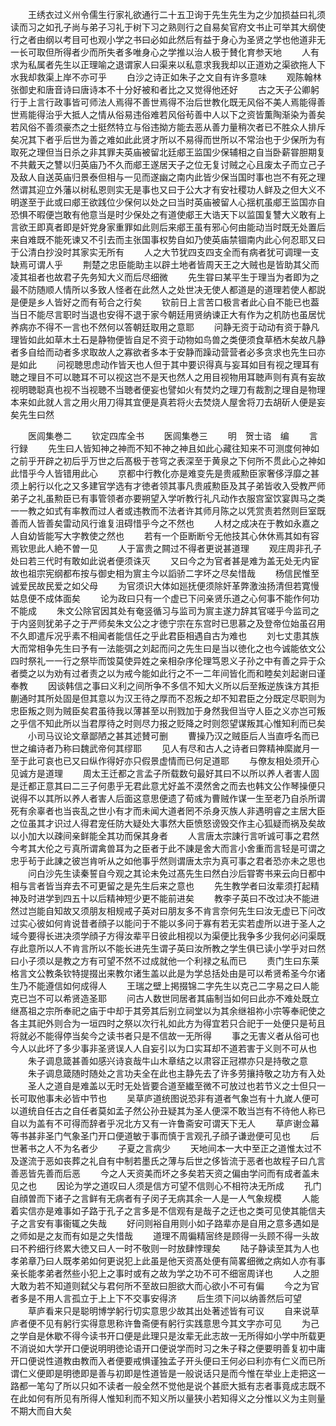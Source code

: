 <!-- { "loadSidebar": true } -->
　　王绣衣过义州令儒生行家礼欲通行二十五卫询于先生先生为之少加损益曰礼须读而习之如孔子尚与弟子习礼于树下习之熟则行之自易矣官府文书止可举其大纲使行之者由纲以考目可也观小学之书曰必如此然后有益于身心为圣贤之学也他道非无一长可取但所得者少而所失者多唯身心之学推以治人极于賛化育参天地
　　人有求为私属者先生以正理喻之退谓家人曰渠来以私意求我我却以正道劝之渠欲拖人下水我却救渠上岸不亦可乎
　　白沙之诗正如朱子之文自有许多意味
　　观陈翰林张御史和唐音诗曰唐诗本不十分好被和者比之又觉得他还好
　　古之天子公卿躬行于上言行政事皆可师法人焉得不善世焉得不治后世教化既无风俗不美人焉能得善世焉能得治乎大抵人之情从俗易违俗难若风俗茍善中人以下之资皆薫陶渐染为善矣若风俗不善须豪杰之士挺然特立与俗违拗方能去恶从善力量稍次者已不胜众人排斥矣况其下者乎后世为善之难如此此贤才所以不易得而世所以不常治也于少保所为有取死之理但当日杀之非其罪夫英庙被留北廷郕王监国少保辅相之自当卧薪甞胆期复不共戴天之讐以归英庙乃不久而郕王遂居天子之位无复讨贼之心且废太子而立己子及敌人自送英庙归景泰但相与一见而遂幽之南内此皆少保当国时事也岂不有死之理然谓其迎立外藩以树私恩则实无是事也又曰于公大才有安社稷功人鲜及之但大义不明遂至于此或曰郕王欲践位少保何以处之曰当时英庙被留人心揺杌虽郕王监国亦自恐惧不暇便岂敢有他意当是时少保处之有道使郕王大诰天下以监国复讐大义敢有上言欲王即真者即是奸党身家重罪如此则后来郕王虽有邪心何由能动当时既无处置后来自难既不能死谏又不引去而主张国事权势自如乃使英庙禁锢南内此心何忍耶又曰于公清白抄没时其家实无所有
　　人之大节犹四支四支全而有病者犹可调理一支缺焉可谓人乎
　　荆楚之忠臣能助主以辟土地者皆周天王之大贼也是皆助其父而凌其祖者也故君子先务知大义而后尽细微
　　先生甞曰某平生于理当为者即为之最不防随顺人情所以多致人怪者在此然人之处世决无使人都道是的道理若使人都説是便是乡人皆好之而有茍合之行矣
　　钦前日上言苦口极言者此心自不能已也葢当日不能尽言职时当退也安得不退于家今朝廷用贤纳谏正大有作为之机防也虽居忧养病亦不得不一言也不然何以答朝廷取用之意耶
　　问静无资于动动有资于静凡理皆如此如草木土石是静物便皆自足不资于动物如鸟兽之类便须食草栖木矣故凡静者多自给而动者多求取故人之寡欲者多本于安静而躁动营营者必多贪求也先生曰亦是如此
　　问视聴思虑动作皆天也人但于其中要识得真与妄耳如目有视之理耳有聴之理目不可以聴耳不可以视这岂不是天也然人之用目视物用耳聴声则有真有妄故视明聴聪真也视不当视聴不当聴者便妄也譬如火有焚灼之理刀有裁割之理自是物理本来如此就人言之用火用刀得其宜便是真若将火去焚烧人屋舍将刀去胡斫人便是妄矣先生曰然










　　医闾集巻二
　　钦定四库全书
　　医闾集巻三
　　明　贺士谘　编
　　言行録
　　先生曰人皆知神之神而不知不神之神且如此心藏往知来不可测度何神如之前乎开辟之初后乎万世之后髙极于苍穹之表深至于黄泉之下何所不贯此心之神如此惜乎今人皆错用此心
　　京都中行教化亦是难变先是贵戚勲臣家奢侈浮靡之甚须上躬行以化之又多建官学选有才徳者领其事凡贵戚勲臣及其子弟皆收入受教严师弟子之礼虽勲臣已有事管领者亦要朔望入学听教行礼凡动作衣服宫室饮宴舆马之类一一教之如式有率教而过人者或违教而不法者许其师月陈之以凭赏责若然则巨室既善而人皆善矣雷动风行谁复沮碍惜乎今之不然也
　　人材之成决在于教如永嘉之人自幼皆能写大字教使之然也
　　若有一个臣断断兮无他技其心休休焉其如有容焉钦思此人絶不曽一见
　　人于富贵之闗过不得者更说甚道理
　　观庄周非孔子处曰若三代时有敢如此说者便须诛灭
　　又曰今之为官者甚是难为盖无处无内宦故也祖宗宪纲都布按与御史相为賔主今以謟骄二字坏之尽矣惜哉
　　杨信民惟至诚爱民故民爱之如父母
　　为官须识大体如廵抚便须除奸革弊激浊扬清但若寛慢姑息便不成体面矣
　　论为政曰只有一个虚已下问亲贤乐道之心何事不能作何功不能成
　　朱文公除官因其处有奄竖循习与监司为賔主遂力辞其官嗟乎今监司之于内竖则犹弟子之于严师矣朱文公之才徳宁宗在东宫时已思慕之及登帝位始虽召用不久即遣斥况乎素不相闻者能信任之乎此君臣相遇自古为难也
　　刘七丈患其族大而常相争先生曰予有一法能弭之刘起而问之先生曰是当以徳化之也今诚能依文公四时祭礼一一行之祭毕而馂莫使异姓之亲相杂序伦理笃恩义子孙之中有善之异于众者奬之以为劝有过者责之以为戒今能如此行之不一二年间皆化而和睦矣刘起谢曰谨奉教
　　因谈韩信之事曰义利之间所争不多信不知大义所以后至叛逆族诛方其拒蒯通时其所处固是但其意以为汉王待之厚而不忍叛之却不知君臣之分既定尽职则为忠臣叛之则为贼臣矣君虽待我以薄甚至以刑戮加于身然我但当守人臣之义亦岂可叛之乎信不知此所以当君厚待之时则尽力报之贬降之时则怨望谋叛其心惟知利而已矣
　　小司马议论文章鄙陋之甚其述賛可删
　　曹操乃汉之贼臣后人当直呼名而已世之编诗者乃称曰魏武帝何其缪耶
　　见人有尽和古人之诗者曰弊精神縻嵗月一至于此可哀也已又曰纵作得好亦只假景虚情而已何足道耶
　　与僚友相处须开心见诚方是道理
　　周太王迁都之言孟子所载数句最好其曰不以所以养人者害人固是迁都正意其曰二三子何患乎无君此意尤好盖不漠然舍之而去也韩文公作琴操便只说得不以其所以养人者害人后面这意思便遗了荀彧为曹贼作谋一生至老乃自杀所谓死有余辜者也当丧乱之世小有才而未闻大道者罔不杀身灭族人非遇明睿之主居大臣之位虽其才识过人得君宠任防大疑处大事然大臣愤怒谤毁交作主心狐疑而祸及矣故以小加大以疎间亲鲜能全其功而保其身者
　　人言唐太宗諌行言听诚可事之君然今考其大伦之亏真所谓禽兽耳为之臣者于此不諌是舍大而言小舍重而言轻是可谓之忠乎茍于此諌之彼岂肯听从之如他事乎然则谓唐太宗为真可事之君者恐亦未之思也
　　问白沙先生读秦誓自今观之其论未免过髙先生曰然白沙后甞寄书来云向日都中相与言者皆当弃去不可更留之是先生后来之意也
　　先生教学者曰汝辈须打起精神及时进学到四五十以后精神短少更不能前进矣
　　教李子英曰不改过决不能进然过岂能自知故又须朋友相规戒子英对曰朋友多不肯言奈何先生曰汝无虚已下问改过实心彼如何肯说昔者顔子以能问于不能以多问于寡有若无实若虚所以进于圣人之域今要得长进决须学顔子方得汝辈平日彼此相视以为渠便比我争多少我何必问渠既存此意所以人不肯言所以不能长进先生谓子英曰汝所教之学生俱已读小学乎对曰然曰小子须以是教之方有可望不然不过成就他一个利禄之私而已
　　责门生曰东莱格言文公教条钦特提掇出来教尔诸生盖以此是为学总括处由是可以希贤希圣今尔诸生乃不能遵信如何成得人
　　王瑞之壁上掲掇锦二字先生以克己二字易之曰人能克已岂不可以希贤造圣耶
　　问古人数世同居者其庙制当如何曰此亦不难处既立继髙祖之宗所奉祀之庙于中却于其旁其后别立祠堂以为其余继祖祢小宗等奉祀使之各主其祀外则合为一垣四时之祭以次行礼如此方为得宜若只合祀于一处便只是茍且将就必不能得停当矣今之读书者只是不信故一无所得
　　事之无害义者从俗可也今人以此坏了多少事非圣贤误人人自妄引以为口实耳却不道若害于义则不可从也
　　朱子调息箴甚善如感兴诗哀哉牛山木章结之以肃容正冠襟亦只是持敬之意
　　朱子调息箴随时随处之言功夫全在此也主静先去了许多劳攘持敬之功方有入处
　　圣人之道自是难盖以无时无处皆要合道至纎至微不可放过也若节义之士但只一长可取他事未必皆中节也
　　吴草庐道统图说恐非有道者气象岂有十九嵗人便可以道统自任古之自任者莫如孟子然公孙丑疑其为圣人便深不敢当岂有不待他人称已自以为盖有不可得而辞者乎况北方又有一许鲁斋安可谓天下无人
　　草庐谢佥幕等书甚非圣门气象圣门开口便道敏于事而慎于言观孔子顔子谦逊便可见也
　　后世著书之人不为名者少
　　子夏之言病少
　　天地间本一大中至正之道惟太过不及遂流于恶如丧葬之礼自有中制若墨氏之薄与后世之侈皆流于恶者也故程子曰凢言善恶皆先善而后恶
　　今之人天资美而坏之多矣若天资之偏由学问而有成者盖未见之也
　　因论为学之道叹曰人须是信方可望不信则心不相符决无所成
　　孔门自顔曽而下诸子之言鲜有无病者有子闵子无病其余一人是一人气象规模
　　人能着实信亦是难事如子路于孔子之言多是不信观有是哉子之迂也之类可见使其能信夫子之言安有事衞辄之失哉
　　好问则裕自用则小如子路辈亦是自用之意多遇如是之师如是之友而有如是之失惜哉
　　道理不周徧精宻终是顾得一头顾不得一头故曰不矜细行终累大徳又曰人一时不敬则一时放肆悖理矣
　　陆子静读至其为人也孝弟章乃曰人既孝弟如何更说犯上此虽是他天资髙处便有简畧细微之病如人亦有事亲长能孝弟者然些小犯上之事时或有之故为学之功不可不细宻周详也
　　人之胆大敢为若不知道则弑父与君何所不至故曰胆欲大而心欲小不可有偏
　　今之为官者多是不用人言孤立于上上下不交事安得济
　　后生须下问以纳善然后可望
　　草庐看来只是聪明博学躬行切实意思少故其出处著述皆有可议
　　自来说草庐者便不见有躬行实得意思称许鲁斋便有躬行实践意思今其文字亦可见
　　为己之学自是休歇不得今读书开口便是此理只是汝辈无此志故一无所得如小学中所载更不消说如大学开口便说明明徳论语开口便说学而时习之朱子释之便要明善复初中庸开口便说性道教由教而入者便要戒惧谨独孟子开头便曰王何必曰利亦有仁义而已所谓仁义便即是明徳即是善与初即是性道皆是一般说话只是而今惟在举业上走把这一路都一笔勾了所以只如不读者一般全然不觉他是说个甚麽大抵有志者事竟成志既不在此如何有所见有所得人惟知利而不知义所以量狭小若知得义之分惟以义为主则量不期大而自大矣

